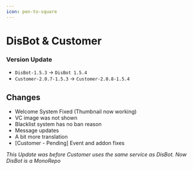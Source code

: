 ```yaml
---
icon: pen-to-square
---
```


# DisBot & Customer

### Version Update

- `DisBot-1.5.3` -> `DisBot 1.5.4`
- `Customer-2.0.7-1.5.3` -> `Customer-2.0.8-1.5.4`

## Changes

- Welcome System Fixed (Thumbnail now working)
- VC image was not shown
- Blacklist system has no ban reason
- Message updates
- A bit more translation
- [Customer - Pending] Event and addon fixes

_This Update was before Customer uses the same service as DisBot. Now DisBot is a MonoRepo_
